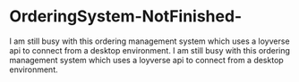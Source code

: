 # OrderingSystem-NotFinished-
I am still busy with this ordering management system which uses a loyverse api to connect from a desktop environment.
I am still busy with this ordering management system which uses a loyverse api to connect from a desktop environment.
